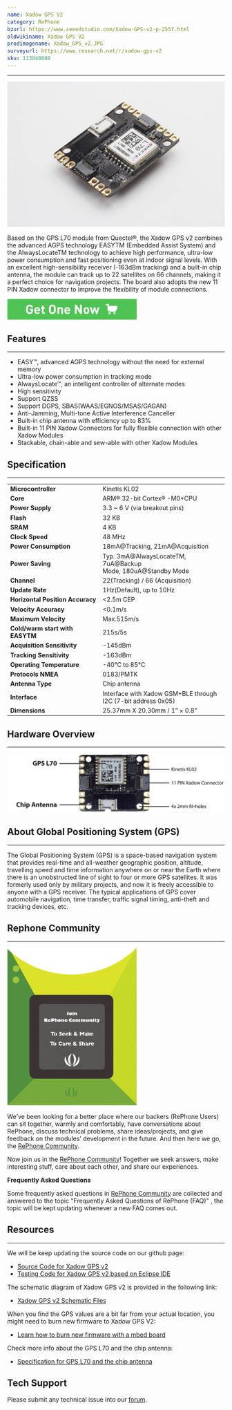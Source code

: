 ```yaml
---
name: Xadow GPS V2
category: RePhone
bzurl: https://www.seeedstudio.com/Xadow-GPS-v2-p-2557.html
oldwikiname: Xadow GPS V2
prodimagename: Xadow_GPS_v2.JPG
surveyurl: https://www.research.net/r/xadow-gps-v2
sku: 113040009
---
```


---
![](https://github.com/SeeedDocument/Xadow_GPS_V2/raw/master/images/Xadow_GPS_v2.JPG)

Based on the GPS L70 module from Quectel®, the Xadow GPS v2 combines the advanced AGPS technology EASYTM (Embedded Assist System) and the AlwaysLocateTM technology to achieve high performance, ultra-low power consumption and fast positioning even at indoor signal levels. With an excellent high-sensibility receiver (-163dBm tracking) and a built-in chip antenna, the module can track up to 22 satellites on 66 channels, making it a perfect choice for navigation projects. The board also adopts the new 11 PIN Xadow connector to improve the flexibility of module connections.

[![](https://github.com/SeeedDocument/Xadow_GPS_V2/raw/master/images/300px-Get_One_Now_Banner.png)](https://www.seeedstudio.com/Xadow-GPS-v2-p-2557.html)

## Features
---

- EASY™, advanced AGPS technology without the need for external memory
- Ultra-low power consumption in tracking mode
- AlwaysLocate™, an intelligent controller of alternate modes
- High sensitivity
- Support QZSS
- Support DGPS, SBAS(WAAS/EGNOS/MSAS/GAGAN)
- Anti-Jamming, Multi-tone Active Interference Canceller
- Built-in chip antenna with efficiency up to 83%
- Built-in 11 PIN Xadow Connectors for fully flexible connection with other Xadow Modules
- Stackable, chain-able and sew-able with other Xadow Modules

## Specification
---

|||
|---|---|
|**Microcontroller**|	Kinetis KL02|
|**Core**|	ARM® 32-bit Cortex® -M0+CPU|
|**Power Supply**	|3.3 ~ 6 V (via breakout pins)|
|**Flash**|	32 KB|
|**SRAM**|	4 KB
|**Clock Speed**|	48 MHz
|**Power Consumption**	|18mA@Tracking, 21mA@Acquisition
|**Power Saving**|	Typ. 3mA@AlwaysLocateTM, 7uA@Backup<br>Mode, 180uA@Standby Mode
|**Channel**|	22(Tracking) / 66 (Acquisition)
|**Update Rate**|	1Hz(Default), up to 10Hz
|**Horizontal Position Accuracy**|	<2.5m CEP
|**Velocity Accuracy**|	<0.1m/s
|**Maximum Velocity**|	Max.515m/s
|**Cold/warm start with EASYTM**|215s/5s
|**Acquisition Sensitivity**|-145dBm
|**Tracking Sensitivity**|	-163dBm
|**Operating Temperature**|-40℃ to 85℃
|**Protocols	NMEA**|0183/PMTK
|**Antenna Type**|	Chip antenna
|**Interface**|	Interface with Xadow GSM+BLE through<br>I2C (7-bit address 0x05)
|**Dimensions**|	25.37mm X 20.30mm / 1” × 0.8”

## Hardware Overview
---
![](https://github.com/SeeedDocument/Xadow_GPS_V2/raw/master/images/Xadow_GPS_v2.png)

## About Global Positioning System (GPS)
---
The Global Positioning System (GPS) is a space-based navigation system that provides real-time and all-weather geographic position, altitude, travelling speed and time information anywhere on or near the Earth where there is an unobstructed line of sight to four or more GPS satellites. It was formerly used only by military projects, and now it is freely accessible to anyone with a GPS receiver. The typical applications of GPS cover automobile navigation, time transfer, traffic signal timing, anti-theft and tracking devices, etc.

## Rephone Community
---
[![](https://github.com/SeeedDocument/Xadow_GPS_V2/raw/master/images/300px-RePhone_Community-2.png)](https://community.seeedstudio.com/discover.html?t=RePhone)

We’ve been looking for a better place where our backers (RePhone Users) can sit together, warmly and comfortably, have conversations about RePhone, discuss technical problems, share ideas/projects, and give feedback on the modules’ development in the future. And then here we go, the [RePhone Community](https://community.seeedstudio.com/discover.html?t=RePhone).

Now join us in the [RePhone Community](https://community.seeedstudio.com/discover.html?t=RePhone)! Together we seek answers, make interesting stuff, care about each other, and share our experiences.

**Frequently Asked Questions**

Some frequently asked questions in [RePhone Community](https://community.seeedstudio.com/discover.html?t=RePhone) are collected and answered to the topic "Frequently Asked Questions of RePhone (FAQ)" , the topic will be kept updating whenever a new FAQ comes out.

## Resources
---
We will be keep updating the source code on our github page:

- [Source Code for Xadow GPS v2](https://github.com/WayenWeng/Xadow_GPS_v2/)
- [Testing Code for Xadow GPS v2 based on Eclipse IDE](https://github.com/WayenWeng/Xadow_GPS_v2_test/)

The schematic diagram of Xadow GPS v2 is provided in the following link:

- [Xadow GPS v2 Schematic Files](https://github.com/SeeedDocument/Xadow_GPS_V2/raw/master/resources/202000729_PCBA%3BXadow%20GPS%20v2.1_schemic%20file.zip)

When you find the GPS values are a bit far from your actual location, you might need to burn new firmware to Xadow GPS V2:

- [Learn how to burn new firmware with a mbed board](https://github.com/SeeedDocument/Xadow_GPS_V2/raw/master/resources/Burn_to_Xadow_modules.zip)

Check more info about the GPS L70 and the chip antenna:

- [Specification for GPS L70 and the chip antenna](https://github.com/SeeedDocument/Xadow_GPS_V2/raw/master/resources/GPS_L70_%26_Chip_Antenna.rar)

## Tech Support
Please submit any technical issue into our [forum](http://forum.seeedstudio.com/). 